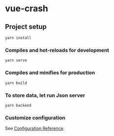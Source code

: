 # vue-crash

## Project setup
```
yarn install
```

### Compiles and hot-reloads for development
```
yarn serve
```

### Compiles and minifies for production
```
yarn build
```

### To store data, let run Json server
```
yarn backend
```

### Customize configuration
See [Configuration Reference](https://cli.vuejs.org/config/).
